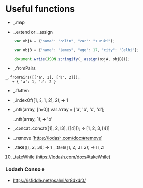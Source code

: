 # Useful functions

* _.map

* _.extend or _.assign
```javascript
    var objA = {"name": "colin", "car": "suzuki"};
    
    var objB = {"name": "james", "age": 17, "city": "Delhi"};
    
    document.write(JSON.stringify(_.assign(objA, objB))); 
```

* _.fromPairs
```javscript
_.fromPairs([['a', 1], ['b', 2]]);
   ➜ { 'a': 1, 'b': 2 }
```

* _.flatten

* _.indexOf([1, 2, 1, 2], 2);
   ➜ 1

* _.nth(array, [n=0])
     var array = ['a', 'b', 'c', 'd'];

    _.nth(array, 1);
    ➜ 'b'

* _.concat
   .concat([1], 2, [3], [[4]]);  => [1, 2, 3, [4]]

* _.remove [https://lodash.com/docs#remove]


*  _.take([1, 2, 3]); -> 1
   _.take([1, 2, 3], 2); -> [1,2]

10. _takeWhile (https://lodash.com/docs#takeWhile)

### Lodash Console
* https://jsfiddle.net/psahni/sr8dxdr0/
